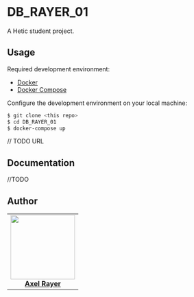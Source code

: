 # DB_RAYER_01
A Hetic student project.

## Usage

Required development environment:
- [Docker](https://www.docker.com)
- [Docker Compose](https://docs.docker.com/compose/install/)

Configure the development environment on your local machine:
```bash
$ git clone <this repo>
$ cd DB_RAYER_01
$ docker-compose up
```

// TODO URL

## Documentation

//TODO

## Author

<table>
  <tr>
    <td align="center">
      <a href="https://github.com/Akecel">
        <img src="https://github.com/Akecel.png" width="150px;"/><br>
        <b>Axel Rayer</b>
      </a>
    </td>
  </tr>
</table>


